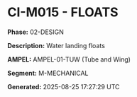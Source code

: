 # CI-M015 - FLOATS

**Phase:** 02-DESIGN

**Description:** Water landing floats

**AMPEL:** AMPEL-01-TUW (Tube and Wing)

**Segment:** M-MECHANICAL

**Generated:** 2025-08-25 17:27:29 UTC
